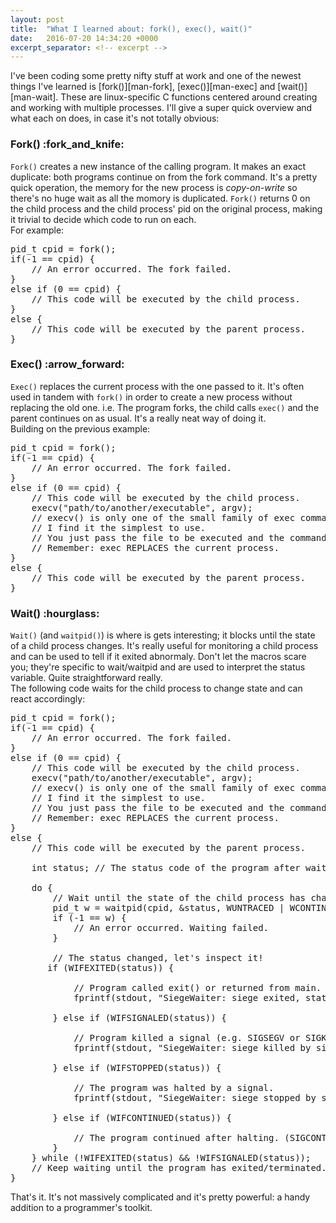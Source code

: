```yaml
---
layout: post
title:  "What I learned about: fork(), exec(), wait()"
date:   2016-07-20 14:34:20 +0000
excerpt_separator: <!-- excerpt -->
---
```

<script type="text/javascript" src="{{ "/js/shBrushCpp.js" | prepend: site.baseurl }}"></script>I've been coding some pretty nifty stuff at work and one of the newest things I've learned is [fork()][man-fork], [exec()][man-exec] and [wait()][man-wait].<!-- excerpt --> These are linux-specific C functions centered around creating and working with multiple processes. I'll give a super quick overview and what each on does, in case it's not totally obvious:

<h3>Fork() :fork_and_knife:</h3>

`Fork()` creates a new instance of the calling program. It makes an exact duplicate: both programs continue on from the fork command. It's a pretty quick operation, the memory for the new process is _copy-on-write_ so there's no huge wait as all the momory is duplicated. `Fork()` returns 0 on the child process and the child process' pid on the original process, making it trivial to decide which code to run on each.  
For example:  
<pre class="brush: c;">
pid_t cpid = fork();
if(-1 == cpid) {
    // An error occurred. The fork failed.
}
else if (0 == cpid) {
    // This code will be executed by the child process.
}
else {
    // This code will be executed by the parent process.
}
</pre>

<h3>Exec() :arrow_forward:</h3>

`Exec()` replaces the current process with the one passed to it. It's often used in tandem with `fork()` in order to create a new process without replacing the old one. i.e. The program forks, the child calls `exec()` and the parent continues on as usual. It's a really neat way of doing it.  
Building on the previous example:  
<pre class="brush: c;">
pid_t cpid = fork();
if(-1 == cpid) {
    // An error occurred. The fork failed.
}
else if (0 == cpid) {
    // This code will be executed by the child process.
    execv("path/to/another/executable", argv);
    // execv() is only one of the small family of exec commands.
    // I find it the simplest to use.
    // You just pass the file to be executed and the command line args you want.
    // Remember: exec REPLACES the current process.
}
else {
    // This code will be executed by the parent process.
}
</pre>

<h3>Wait() :hourglass:</h3>

`Wait()` (and `waitpid()`) is where is gets interesting; it blocks until the state of a child process changes. It's really useful for monitoring a child process and can be used to tell if it exited abnormaly. Don't let the macros scare you; they're specific to wait/waitpid and are used to interpret the status variable. Quite straightforward really.  
The following code waits for the child process to change state and can react accordingly:  
<pre class="brush: c;">
pid_t cpid = fork();
if(-1 == cpid) {
    // An error occurred. The fork failed.
}
else if (0 == cpid) {
    // This code will be executed by the child process.
    execv("path/to/another/executable", argv);
    // execv() is only one of the small family of exec commands.
    // I find it the simplest to use.
    // You just pass the file to be executed and the command line args you want.
    // Remember: exec REPLACES the current process.
}
else {
    // This code will be executed by the parent process.

    int status; // The status code of the program after wait.

    do {
        // Wait until the state of the child process has changed.
        pid_t w = waitpid(cpid, &status, WUNTRACED | WCONTINUED);
        if (-1 == w) {
            // An error occurred. Waiting failed.
        }

        // The status changed, let's inspect it!
       if (WIFEXITED(status)) {

            // Program called exit() or returned from main.
            fprintf(stdout, "SiegeWaiter: siege exited, status=%d\n", WEXITSTATUS(status));

        } else if (WIFSIGNALED(status)) {

            // Program killed a signal (e.g. SIGSEGV or SIGKILL)
            fprintf(stdout, "SiegeWaiter: siege killed by signal %d\n", WTERMSIG(status));

        } else if (WIFSTOPPED(status)) {

            // The program was halted by a signal.
            fprintf(stdout, "SiegeWaiter: siege stopped by signal %d\n", WSTOPSIG(status));

        } else if (WIFCONTINUED(status)) {

            // The program continued after halting. (SIGCONT)
        }
    } while (!WIFEXITED(status) && !WIFSIGNALED(status));
    // Keep waiting until the program has exited/terminated.
}
</pre>  

That's it. It's not massively complicated and it's pretty powerful: a handy addition to a programmer's toolkit.

[man-fork]: http://linux.die.net/man/3/fork
[man-exec]: http://linux.die.net/man/3/exec
[man-wait]: http://linux.die.net/man/3/wait
